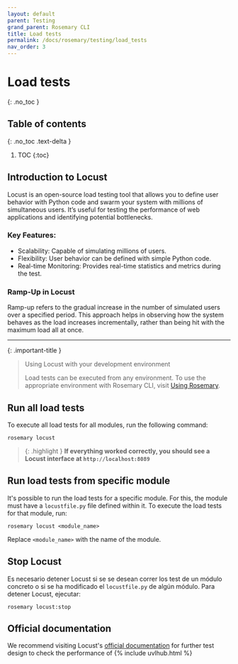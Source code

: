 ```yaml
---
layout: default
parent: Testing
grand_parent: Rosemary CLI
title: Load tests
permalink: /docs/rosemary/testing/load_tests
nav_order: 3
---
```


# Load tests
{: .no_toc }

## Table of contents
{: .no_toc .text-delta }

1. TOC
{:toc}

## Introduction to Locust

Locust is an open-source load testing tool that allows you to define user behavior with Python code and swarm your system with millions of simultaneous users. It’s useful for testing the performance of web applications and identifying potential bottlenecks.

### Key Features:

- Scalability: Capable of simulating millions of users.
- Flexibility: User behavior can be defined with simple Python code.
- Real-time Monitoring: Provides real-time statistics and metrics during the test.

### Ramp-Up in Locust

Ramp-up refers to the gradual increase in the number of simulated users over a specified period. This approach helps in observing how the system behaves as the load increases incrementally, rather than being hit with the maximum load all at once.

---

{: .important-title }
> <i class="fa-solid fa-terminal"></i> Using Locust with your development environment
>
> Load tests can be executed from any environment. To use the appropriate environment with Rosemary CLI, visit [Using Rosemary]({{site.baseurl}}/docs/rosemary/using_rosemary).

## Run all load tests

To execute all load tests for all modules, run the following command:

```
rosemary locust
```

> {: .highlight }
  **If everything worked correctly, you should see a Locust interface at `http://localhost:8089`**

## Run load tests from specific module

It's possible to run the load tests for a specific module. For this, the module must have a `locustfile.py` file defined within it. To execute the load tests for that module, run:

```
rosemary locust <module_name>
```

Replace `<module_name>` with the name of the module.

## Stop Locust

Es necesario detener Locust si se se desean correr los test de un módulo concreto o si se ha modificado el `locustfile.py` de algún módulo. Para detener Locust, ejecutar:

```
rosemary locust:stop
```


## Official documentation

We recommend visiting Locust's [official documentation](https://docs.locust.io/en/stable/writing-a-locustfile.html) for further test design to check the performance of {% include uvlhub.html %}